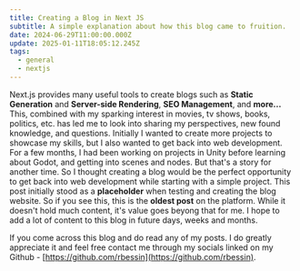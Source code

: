 ```yaml
---
title: Creating a Blog in Next JS
subtitle: A simple explanation about how this blog came to fruition.
date: 2024-06-29T11:00:00.000Z
update: 2025-01-11T18:05:12.245Z
tags:
  - general
  - nextjs
---
```

Next.js provides many useful tools to create blogs such as **Static Generation** and **Server-side Rendering**, **SEO Management**, and **more...** This, combined with my sparking interest in movies, tv shows, books, politics, etc. has led me to look into sharing my perspectives, new found knowledge, and questions. Initially I wanted to create more projects to showcase my skills, but I also wanted to get back into web development. For a few months, I had been working on projects in Unity before learning about Godot, and getting into scenes and nodes. But that's a story for another time. So I thought creating a blog would be the perfect opportunity to get back into web development while starting with a simple project. This post initially stood as a **placeholder** when testing and creating the blog website. So if you see this, this is the **oldest post** on the platform. While it doesn't hold much content, it's value goes beyong that for me. I hope to add a lot of content to this blog in future days, weeks and months.

If you come across this blog and do read any of my posts. I do greatly appreciate it and feel free contact me through my socials linked on my Github - [https://github.com/rbessin](https://github.com/rbessin).